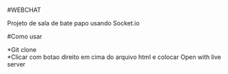 #WEBCHAT

Projeto de sala de bate papo usando Socket.io

#Como usar

*Git clone<br/>
*Clicar com botao direito em cima do arquivo html e colocar Open with live server<br/>
